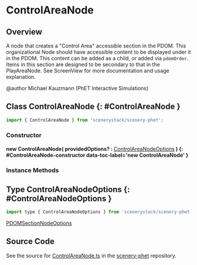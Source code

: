 # ControlAreaNode

## Overview

A node that creates a "Control Area" accessible section in the PDOM. This organizational Node should have accessible
content to be displayed under it in the PDOM. This content can be added as a child, or added via `pdomOrder`.
Items in this section are designed to be secondary to that in the PlayAreaNode. See ScreenView for more documentation
and usage explanation.

@author Michael Kauzmann (PhET Interactive Simulations)

## Class ControlAreaNode {: #ControlAreaNode }


```js
import { ControlAreaNode } from 'scenerystack/scenery-phet';
```
### Constructor

#### new ControlAreaNode( providedOptions? : <span style="font-weight: 400;">[ControlAreaNodeOptions](../scenery-phet/ControlAreaNode.md#ControlAreaNodeOptions)</span> ) {: #ControlAreaNode-constructor data-toc-label='new ControlAreaNode' }

### Instance Methods





## Type ControlAreaNodeOptions {: #ControlAreaNodeOptions }


```js
import type { ControlAreaNodeOptions } from 'scenerystack/scenery-phet';
```


[PDOMSectionNodeOptions](../scenery-phet/PDOMSectionNode.md#PDOMSectionNodeOptions)



## Source Code

See the source for [ControlAreaNode.ts](https://github.com/phetsims/scenery-phet/blob/main/js/accessibility/nodes/ControlAreaNode.ts) in the [scenery-phet](https://github.com/phetsims/scenery-phet) repository.
